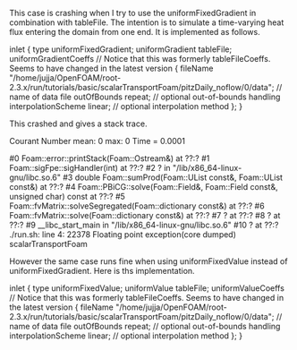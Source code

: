 This case is crashing when I try to use the uniformFixedGradient in combination with tableFile. The intention is to simulate a time-varying heat flux entering the domain from one end. It is implemented as follows.

inlet
    {
        type            uniformFixedGradient;
        uniformGradient       tableFile;
        uniformGradientCoeffs // Notice that this was formerly tableFileCoeffs. Seems to have changed in the latest version
        {
            fileName           "/home/jujja/OpenFOAM/root-2.3.x/run/tutorials/basic/scalarTransportFoam/pitzDaily_noflow/0/data";    // name of data file
            outOfBounds         repeat;       // optional out-of-bounds handling
            interpolationScheme linear;      // optional interpolation method
        };
    }

This crashed and gives a stack trace.

Courant Number mean: 0 max: 0
Time = 0.0001

#0  Foam::error::printStack(Foam::Ostream&) at ??:?
#1  Foam::sigFpe::sigHandler(int) at ??:?
#2  ? in "/lib/x86_64-linux-gnu/libc.so.6"
#3  double Foam::sumProd<double>(Foam::UList<double> const&, Foam::UList<double> const&) at ??:?
#4  Foam::PBiCG::solve(Foam::Field<double>&, Foam::Field<double> const&, unsigned char) const at ??:?
#5  Foam::fvMatrix<double>::solveSegregated(Foam::dictionary const&) at ??:?
#6  Foam::fvMatrix<double>::solve(Foam::dictionary const&) at ??:?
#7  ? at ??:?
#8  ? at ??:?
#9  __libc_start_main in "/lib/x86_64-linux-gnu/libc.so.6"
#10  ? at ??:?
./run.sh: line 4: 22378 Floating point exception(core dumped) scalarTransportFoam

However the same case runs fine when using uniformFixedValue instead of uniformFixedGradient. Here is ths implementation.

inlet
    {
        type            uniformFixedValue;
        uniformValue       tableFile;
        uniformValueCoeffs // Notice that this was formerly tableFileCoeffs. Seems to have changed in the latest version
        {
            fileName           "/home/jujja/OpenFOAM/root-2.3.x/run/tutorials/basic/scalarTransportFoam/pitzDaily_noflow/0/data";    // name of data file
            outOfBounds         repeat;       // optional out-of-bounds handling
            interpolationScheme linear;      // optional interpolation method
        };
    }